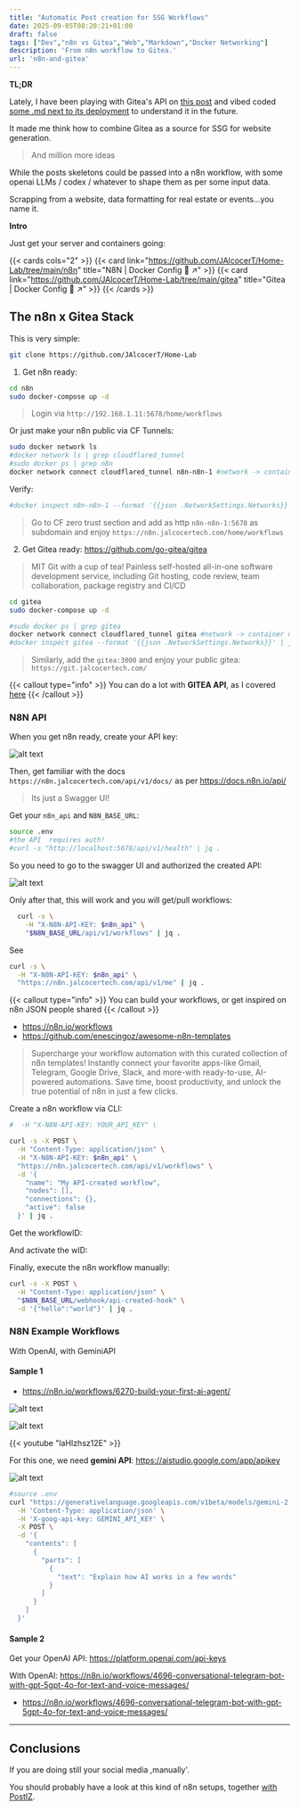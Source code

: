 ```yaml
---
title: "Automatic Post creation for SSG Workflows"
date: 2025-09-05T08:20:21+01:00
draft: false
tags: ["Dev","n8n vs Gitea","Web","Markdown","Docker Networking"]
description: 'From n8n workflow to Gitea.'
url: 'n8n-and-gitea'
---
```


**TL;DR** 

Lately, I have been playing with Gitea's API on [this post](https://jalcocert.github.io/JAlcocerT/fastapi-x-pocketbase/#gitea-101) and vibed coded [some .md next to its deployment](https://github.com/JAlcocerT/Home-Lab/tree/main/gitea) to understand it in the future.

It made me think how to combine Gitea as a source for SSG for website generation.

> And million more ideas

While the posts skeletons could be passed into a n8n workflow, with some openai LLMs / codex / whatever to shape them as per some input data.

Scrapping from a website, data formatting for real estate or events...you name it.

**Intro**

Just get your server and containers going:

{{< cards cols="2" >}}
  {{< card link="https://github.com/JAlcocerT/Home-Lab/tree/main/n8n" title="N8N | Docker Config 🐋 ↗" >}}
  {{< card link="https://github.com/JAlcocerT/Home-Lab/tree/main/gitea" title="Gitea | Docker Config 🐋 ↗" >}}
{{< /cards >}}


## The n8n x Gitea Stack

This is very simple:

```sh
git clone https://github.com/JAlcocerT/Home-Lab
```

1. Get n8n ready:

```sh
cd n8n
sudo docker-compose up -d
```

> Login via `http://192.168.1.11:5678/home/workflows`

Or just make your n8n public via CF Tunnels:

```sh
sudo docker network ls
#docker network ls | grep cloudflared_tunnel
#sudo docker ps | grep n8n
docker network connect cloudflared_tunnel n8n-n8n-1 #network -> container name
```

Verify:

```sh
#docker inspect n8n-n8n-1 --format '{{json .NetworkSettings.Networks}}' | jq
```

> Go to CF zero trust section and add as http `n8n-n8n-1:5678` as subdomain and enjoy `https://n8n.jalcocertech.com/home/workflows`

2. Get Gitea ready: https://github.com/go-gitea/gitea

> MIT  Git with a cup of tea! Painless self-hosted all-in-one software development service, including Git hosting, code review, team collaboration, package registry and CI/CD 

```sh
cd gitea
sudo docker-compose up -d

#sudo docker ps | grep gitea
docker network connect cloudflared_tunnel gitea #network -> container name
#docker inspect gitea --format '{{json .NetworkSettings.Networks}}' | jq
```

> Similarly, add the `gitea:3000` and enjoy your public gitea: `https://git.jalcocertech.com/`

{{< callout type="info" >}}
You can do a lot with **GITEA API**, as I covered [here](https://jalcocert.github.io/JAlcocerT/fastapi-x-pocketbase/#gitea-101)
{{< /callout >}}

### N8N API

When you get n8n ready, create your API key:

![alt text](/blog_img/GenAI/n8n/n8n-api.png)

Then, get familiar with the docs `https://n8n.jalcocertech.com/api/v1/docs/` as per https://docs.n8n.io/api/

> Its just a Swagger UI!


Get your `n8n_api` and `N8N_BASE_URL`:

```sh
source .env
#the API  requires auth!
#curl -s "http://localhost:5678/api/v1/health" | jq .
```

So you need to go to the swagger UI and authorized the created API:

![alt text](/blog_img/GenAI/n8n/n8n-api-swagger-auth.png)

Only after that, this will work and you will get/pull workflows:

```sh
  curl -s \
    -H "X-N8N-API-KEY: $n8n_api" \
    "$N8N_BASE_URL/api/v1/workflows" | jq .
```

See

```sh
curl -s \
  -H "X-N8N-API-KEY: $n8n_api" \
  "https://n8n.jalcocertech.com/api/v1/me" | jq .
```

{{< callout type="info" >}}
You can build your workflows, or get inspired on n8n JSON people shared 
{{< /callout >}}

* https://n8n.io/workflows
* https://github.com/enescingoz/awesome-n8n-templates

> Supercharge your workflow automation with this curated collection of n8n templates! Instantly connect your favorite apps-like Gmail, Telegram, Google Drive, Slack, and more-with ready-to-use, AI-powered automations. Save time, boost productivity, and unlock the true potential of n8n in just a few clicks.

Create a n8n workflow via CLI:

```sh
#  -H "X-N8N-API-KEY: YOUR_API_KEY" \

curl -s -X POST \
  -H "Content-Type: application/json" \
  -H "X-N8N-API-KEY: $n8n_api" \
  "https://n8n.jalcocertech.com/api/v1/workflows" \
  -d '{
    "name": "My API-created workflow",
    "nodes": [],
    "connections": {},
    "active": false
  }' | jq .
```

Get the workflowID:



And activate the wID:


Finally, execute the n8n workflow manually:

```sh
curl -s -X POST \
  -H "Content-Type: application/json" \
  "$N8N_BASE_URL/webhook/api-created-hook" \
  -d '{"hello":"world"}' | jq .
```

### N8N Example Workflows

With OpenAI, with GeminiAPI

#### Sample 1

* https://n8n.io/workflows/6270-build-your-first-ai-agent/

![alt text](/blog_img/GenAI/n8n/n8n-sample-1.png)

![alt text](/blog_img/GenAI/n8n/n8n-gemini.png)
<!-- 
https://www.youtube.com/watch?v=laHIzhsz12E -->

{{< youtube "laHIzhsz12E" >}}

For this one, we need **gemini API**: https://aistudio.google.com/app/apikey

![alt text](/blog_img/GenAI/n8n/gemini-api.png)

```sh
#source .env
curl "https://generativelanguage.googleapis.com/v1beta/models/gemini-2.0-flash:generateContent" \
  -H 'Content-Type: application/json' \
  -H 'X-goog-api-key: GEMINI_API_KEY' \
  -X POST \
  -d '{
    "contents": [
      {
        "parts": [
          {
            "text": "Explain how AI works in a few words"
          }
        ]
      }
    ]
  }'
```

#### Sample 2

Get your OpenAI API: https://platform.openai.com/api-keys

With OpenAI: https://n8n.io/workflows/4696-conversational-telegram-bot-with-gpt-5gpt-4o-for-text-and-voice-messages/

* https://n8n.io/workflows/4696-conversational-telegram-bot-with-gpt-5gpt-4o-for-text-and-voice-messages/

--- 

## Conclusions

If you are doing still your social media ,manually'.

You should probably have a look at this kind of n8n setups, together [with PostIZ](https://jalcocert.github.io/JAlcocerT/photo-video-tinkering/#how-to-setup-postiz).
